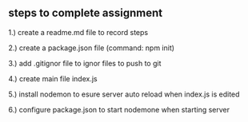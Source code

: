 ## steps to complete assignment

1.) create a readme.md file to record steps

2.) create a package.json file (command: npm init)

3.) add .gitignor file to ignor files to push to git

4.) create main file index.js

5.) install nodemon to esure server auto reload when index.js is edited

6.) configure package.json to start nodemone when starting server
